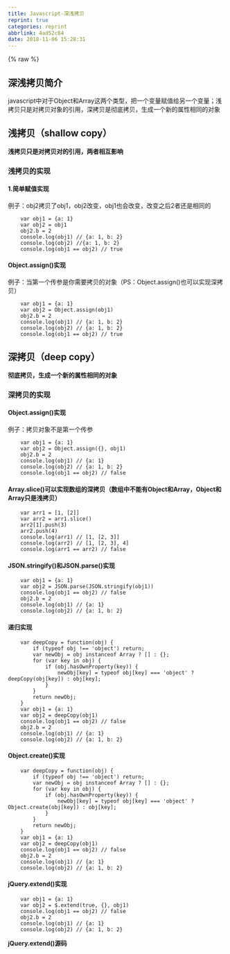 ```yaml
---
title: Javascript-深浅拷贝
reprint: true
categories: reprint
abbrlink: 4ad52c84
date: 2018-11-06 15:28:31
---
```


{% raw %}
<h2 id="articleHeader0">&#x6DF1;&#x6D45;&#x62F7;&#x8D1D;&#x7B80;&#x4ECB;</h2><p>javascript&#x4E2D;&#x5BF9;&#x4E8E;Object&#x548C;Array&#x8FD9;&#x4E24;&#x4E2A;&#x7C7B;&#x578B;&#xFF0C;&#x628A;&#x4E00;&#x4E2A;&#x53D8;&#x91CF;&#x8D4B;&#x503C;&#x7ED9;&#x53E6;&#x4E00;&#x4E2A;&#x53D8;&#x91CF;&#xFF1B;&#x6D45;&#x62F7;&#x8D1D;&#x53EA;&#x662F;&#x5BF9;&#x62F7;&#x8D1D;&#x5BF9;&#x8C61;&#x7684;&#x5F15;&#x7528;&#xFF0C;&#x6DF1;&#x62F7;&#x8D1D;&#x662F;&#x5F7B;&#x5E95;&#x62F7;&#x8D1D;&#xFF0C;&#x751F;&#x6210;&#x4E00;&#x4E2A;&#x65B0;&#x7684;&#x5C5E;&#x6027;&#x76F8;&#x540C;&#x7684;&#x5BF9;&#x8C61;</p><h2 id="articleHeader1">&#x6D45;&#x62F7;&#x8D1D;&#xFF08;shallow copy&#xFF09;</h2><p><strong>&#x6D45;&#x62F7;&#x8D1D;&#x53EA;&#x662F;&#x5BF9;&#x62F7;&#x8D1D;&#x5BF9;&#x7684;&#x5F15;&#x7528;&#xFF0C;&#x4E24;&#x8005;&#x76F8;&#x4E92;&#x5F71;&#x54CD;</strong></p><h3 id="articleHeader2">&#x6D45;&#x62F7;&#x8D1D;&#x7684;&#x5B9E;&#x73B0;</h3><h4>1.&#x7B80;&#x5355;&#x8D4B;&#x503C;&#x5B9E;&#x73B0;</h4><p>&#x4F8B;&#x5B50;&#xFF1A;obj2&#x62F7;&#x8D1D;&#x4E86;obj1&#xFF0C;obj2&#x6539;&#x53D8;&#xFF0C;obj1&#x4E5F;&#x4F1A;&#x6539;&#x53D8;&#xFF0C;&#x6539;&#x53D8;&#x4E4B;&#x540E;2&#x8005;&#x8FD8;&#x662F;&#x76F8;&#x540C;&#x7684;</p><div class="widget-codetool" style="display:none"><div class="widget-codetool--inner"><span class="selectCode code-tool" data-toggle="tooltip" data-placement="top" title="" data-original-title="&#x5168;&#x9009;"></span> <span type="button" class="copyCode code-tool" data-toggle="tooltip" data-placement="top" data-clipboard-text="    var obj1 = {a: 1}
    var obj2 = obj1
    obj2.b = 2
    console.log(obj1) // {a: 1, b: 2}
    console.log(obj2) //{a: 1, b: 2}
    console.log(obj1 == obj2) // true" title="" data-original-title="&#x590D;&#x5236;"></span> <span type="button" class="saveToNote code-tool" data-toggle="tooltip" data-placement="top" title="" data-original-title="&#x653E;&#x8FDB;&#x7B14;&#x8BB0;"></span></div></div><pre class="javascript hljs"><code class="javascript">    <span class="hljs-keyword">var</span> obj1 = {<span class="hljs-attr">a</span>: <span class="hljs-number">1</span>}
    <span class="hljs-keyword">var</span> obj2 = obj1
    obj2.b = <span class="hljs-number">2</span>
    <span class="hljs-built_in">console</span>.log(obj1) <span class="hljs-comment">// {a: 1, b: 2}</span>
    <span class="hljs-built_in">console</span>.log(obj2) <span class="hljs-comment">//{a: 1, b: 2}</span>
    <span class="hljs-built_in">console</span>.log(obj1 == obj2) <span class="hljs-comment">// true</span></code></pre><h4>Object.assign()&#x5B9E;&#x73B0;</h4><p>&#x4F8B;&#x5B50;&#xFF1A;&#x5F53;&#x7B2C;&#x4E00;&#x4E2A;&#x4F20;&#x53C2;&#x662F;&#x4F60;&#x9700;&#x8981;&#x62F7;&#x8D1D;&#x7684;&#x5BF9;&#x8C61;&#xFF08;PS&#xFF1A;Object.assign()&#x4E5F;&#x53EF;&#x4EE5;&#x5B9E;&#x73B0;&#x6DF1;&#x62F7;&#x8D1D;&#xFF09;</p><div class="widget-codetool" style="display:none"><div class="widget-codetool--inner"><span class="selectCode code-tool" data-toggle="tooltip" data-placement="top" title="" data-original-title="&#x5168;&#x9009;"></span> <span type="button" class="copyCode code-tool" data-toggle="tooltip" data-placement="top" data-clipboard-text="    var obj1 = {a: 1}
    var obj2 = Object.assign(obj1)
    obj2.b = 2
    console.log(obj1) // {a: 1, b: 2}
    console.log(obj2) // {a: 1, b: 2}
    console.log(obj1 == obj2) // true" title="" data-original-title="&#x590D;&#x5236;"></span> <span type="button" class="saveToNote code-tool" data-toggle="tooltip" data-placement="top" title="" data-original-title="&#x653E;&#x8FDB;&#x7B14;&#x8BB0;"></span></div></div><pre class="javascript hljs"><code class="javascript">    <span class="hljs-keyword">var</span> obj1 = {<span class="hljs-attr">a</span>: <span class="hljs-number">1</span>}
    <span class="hljs-keyword">var</span> obj2 = <span class="hljs-built_in">Object</span>.assign(obj1)
    obj2.b = <span class="hljs-number">2</span>
    <span class="hljs-built_in">console</span>.log(obj1) <span class="hljs-comment">// {a: 1, b: 2}</span>
    <span class="hljs-built_in">console</span>.log(obj2) <span class="hljs-comment">// {a: 1, b: 2}</span>
    <span class="hljs-built_in">console</span>.log(obj1 == obj2) <span class="hljs-comment">// true</span></code></pre><h2 id="articleHeader3">&#x6DF1;&#x62F7;&#x8D1D;&#xFF08;deep copy&#xFF09;</h2><p><strong>&#x5F7B;&#x5E95;&#x62F7;&#x8D1D;&#xFF0C;&#x751F;&#x6210;&#x4E00;&#x4E2A;&#x65B0;&#x7684;&#x5C5E;&#x6027;&#x76F8;&#x540C;&#x7684;&#x5BF9;&#x8C61;</strong></p><h3 id="articleHeader4">&#x6DF1;&#x62F7;&#x8D1D;&#x7684;&#x5B9E;&#x73B0;</h3><h4>Object.assign()&#x5B9E;&#x73B0;</h4><p>&#x4F8B;&#x5B50;&#xFF1A;&#x62F7;&#x8D1D;&#x5BF9;&#x8C61;&#x4E0D;&#x662F;&#x7B2C;&#x4E00;&#x4E2A;&#x4F20;&#x53C2;</p><div class="widget-codetool" style="display:none"><div class="widget-codetool--inner"><span class="selectCode code-tool" data-toggle="tooltip" data-placement="top" title="" data-original-title="&#x5168;&#x9009;"></span> <span type="button" class="copyCode code-tool" data-toggle="tooltip" data-placement="top" data-clipboard-text="    var obj1 = {a: 1}
    var obj2 = Object.assign({}, obj1)
    obj2.b = 2
    console.log(obj1) // {a: 1}
    console.log(obj2) // {a: 1, b: 2}
    console.log(obj1 == obj2) // false" title="" data-original-title="&#x590D;&#x5236;"></span> <span type="button" class="saveToNote code-tool" data-toggle="tooltip" data-placement="top" title="" data-original-title="&#x653E;&#x8FDB;&#x7B14;&#x8BB0;"></span></div></div><pre class="javascript hljs"><code class="javascript">    <span class="hljs-keyword">var</span> obj1 = {<span class="hljs-attr">a</span>: <span class="hljs-number">1</span>}
    <span class="hljs-keyword">var</span> obj2 = <span class="hljs-built_in">Object</span>.assign({}, obj1)
    obj2.b = <span class="hljs-number">2</span>
    <span class="hljs-built_in">console</span>.log(obj1) <span class="hljs-comment">// {a: 1}</span>
    <span class="hljs-built_in">console</span>.log(obj2) <span class="hljs-comment">// {a: 1, b: 2}</span>
    <span class="hljs-built_in">console</span>.log(obj1 == obj2) <span class="hljs-comment">// false</span></code></pre><h4>Array.slice()&#x53EF;&#x4EE5;&#x5B9E;&#x73B0;&#x6570;&#x7EC4;&#x7684;&#x6DF1;&#x62F7;&#x8D1D;&#xFF08;&#x6570;&#x7EC4;&#x4E2D;&#x4E0D;&#x80FD;&#x6709;Object&#x548C;Array&#xFF0C;Object&#x548C;Array&#x53EA;&#x662F;&#x6D45;&#x62F7;&#x8D1D;&#xFF09;</h4><div class="widget-codetool" style="display:none"><div class="widget-codetool--inner"><span class="selectCode code-tool" data-toggle="tooltip" data-placement="top" title="" data-original-title="&#x5168;&#x9009;"></span> <span type="button" class="copyCode code-tool" data-toggle="tooltip" data-placement="top" data-clipboard-text="    var arr1 = [1, [2]]
    var arr2 = arr1.slice()
    arr2[1].push(3)
    arr2.push(4)
    console.log(arr1) // [1, [2, 3]]
    console.log(arr2) // [1, [2, 3], 4]
    console.log(arr1 == arr2) // false" title="" data-original-title="&#x590D;&#x5236;"></span> <span type="button" class="saveToNote code-tool" data-toggle="tooltip" data-placement="top" title="" data-original-title="&#x653E;&#x8FDB;&#x7B14;&#x8BB0;"></span></div></div><pre class="javascript hljs"><code class="javascript">    <span class="hljs-keyword">var</span> arr1 = [<span class="hljs-number">1</span>, [<span class="hljs-number">2</span>]]
    <span class="hljs-keyword">var</span> arr2 = arr1.slice()
    arr2[<span class="hljs-number">1</span>].push(<span class="hljs-number">3</span>)
    arr2.push(<span class="hljs-number">4</span>)
    <span class="hljs-built_in">console</span>.log(arr1) <span class="hljs-comment">// [1, [2, 3]]</span>
    <span class="hljs-built_in">console</span>.log(arr2) <span class="hljs-comment">// [1, [2, 3], 4]</span>
    <span class="hljs-built_in">console</span>.log(arr1 == arr2) <span class="hljs-comment">// false</span></code></pre><h4>JSON.stringify()&#x548C;JSON.parse()&#x5B9E;&#x73B0;</h4><div class="widget-codetool" style="display:none"><div class="widget-codetool--inner"><span class="selectCode code-tool" data-toggle="tooltip" data-placement="top" title="" data-original-title="&#x5168;&#x9009;"></span> <span type="button" class="copyCode code-tool" data-toggle="tooltip" data-placement="top" data-clipboard-text="    var obj1 = {a: 1}
    var obj2 = JSON.parse(JSON.stringify(obj1))
    console.log(obj1 == obj2) // false
    obj2.b = 2
    console.log(obj1) // {a: 1}
    console.log(obj2) // {a: 1, b: 2}" title="" data-original-title="&#x590D;&#x5236;"></span> <span type="button" class="saveToNote code-tool" data-toggle="tooltip" data-placement="top" title="" data-original-title="&#x653E;&#x8FDB;&#x7B14;&#x8BB0;"></span></div></div><pre class="javascript hljs"><code class="javascript">    <span class="hljs-keyword">var</span> obj1 = {<span class="hljs-attr">a</span>: <span class="hljs-number">1</span>}
    <span class="hljs-keyword">var</span> obj2 = <span class="hljs-built_in">JSON</span>.parse(<span class="hljs-built_in">JSON</span>.stringify(obj1))
    <span class="hljs-built_in">console</span>.log(obj1 == obj2) <span class="hljs-comment">// false</span>
    obj2.b = <span class="hljs-number">2</span>
    <span class="hljs-built_in">console</span>.log(obj1) <span class="hljs-comment">// {a: 1}</span>
    <span class="hljs-built_in">console</span>.log(obj2) <span class="hljs-comment">// {a: 1, b: 2}</span></code></pre><h4>&#x9012;&#x5F52;&#x5B9E;&#x73B0;</h4><div class="widget-codetool" style="display:none"><div class="widget-codetool--inner"><span class="selectCode code-tool" data-toggle="tooltip" data-placement="top" title="" data-original-title="&#x5168;&#x9009;"></span> <span type="button" class="copyCode code-tool" data-toggle="tooltip" data-placement="top" data-clipboard-text="    var deepCopy = function(obj) {
        if (typeof obj !== &apos;object&apos;) return;
        var newObj = obj instanceof Array ? [] : {};
        for (var key in obj) {
            if (obj.hasOwnProperty(key)) {
                newObj[key] = typeof obj[key] === &apos;object&apos; ? deepCopy(obj[key]) : obj[key];
            }
        }
        return newObj;
    }
    var obj1 = {a: 1}
    var obj2 = deepCopy(obj1)
    console.log(obj1 == obj2) // false
    obj2.b = 2
    console.log(obj1) // {a: 1}
    console.log(obj2) // {a: 1, b: 2}" title="" data-original-title="&#x590D;&#x5236;"></span> <span type="button" class="saveToNote code-tool" data-toggle="tooltip" data-placement="top" title="" data-original-title="&#x653E;&#x8FDB;&#x7B14;&#x8BB0;"></span></div></div><pre class="javascript hljs"><code class="javascript">    <span class="hljs-keyword">var</span> deepCopy = <span class="hljs-function"><span class="hljs-keyword">function</span>(<span class="hljs-params">obj</span>) </span>{
        <span class="hljs-keyword">if</span> (<span class="hljs-keyword">typeof</span> obj !== <span class="hljs-string">&apos;object&apos;</span>) <span class="hljs-keyword">return</span>;
        <span class="hljs-keyword">var</span> newObj = obj <span class="hljs-keyword">instanceof</span> <span class="hljs-built_in">Array</span> ? [] : {};
        <span class="hljs-keyword">for</span> (<span class="hljs-keyword">var</span> key <span class="hljs-keyword">in</span> obj) {
            <span class="hljs-keyword">if</span> (obj.hasOwnProperty(key)) {
                newObj[key] = <span class="hljs-keyword">typeof</span> obj[key] === <span class="hljs-string">&apos;object&apos;</span> ? deepCopy(obj[key]) : obj[key];
            }
        }
        <span class="hljs-keyword">return</span> newObj;
    }
    <span class="hljs-keyword">var</span> obj1 = {<span class="hljs-attr">a</span>: <span class="hljs-number">1</span>}
    <span class="hljs-keyword">var</span> obj2 = deepCopy(obj1)
    <span class="hljs-built_in">console</span>.log(obj1 == obj2) <span class="hljs-comment">// false</span>
    obj2.b = <span class="hljs-number">2</span>
    <span class="hljs-built_in">console</span>.log(obj1) <span class="hljs-comment">// {a: 1}</span>
    <span class="hljs-built_in">console</span>.log(obj2) <span class="hljs-comment">// {a: 1, b: 2}</span></code></pre><h4>Object.create()&#x5B9E;&#x73B0;</h4><div class="widget-codetool" style="display:none"><div class="widget-codetool--inner"><span class="selectCode code-tool" data-toggle="tooltip" data-placement="top" title="" data-original-title="&#x5168;&#x9009;"></span> <span type="button" class="copyCode code-tool" data-toggle="tooltip" data-placement="top" data-clipboard-text="    var deepCopy = function(obj) {
        if (typeof obj !== &apos;object&apos;) return;
        var newObj = obj instanceof Array ? [] : {};
        for (var key in obj) {
            if (obj.hasOwnProperty(key)) {
                newObj[key] = typeof obj[key] === &apos;object&apos; ? Object.create(obj[key]) : obj[key];
            }
        }
        return newObj;
    }
    var obj1 = {a: 1}
    var obj2 = deepCopy(obj1)
    console.log(obj1 == obj2) // false
    obj2.b = 2
    console.log(obj1) // {a: 1}
    console.log(obj2) // {a: 1, b: 2}" title="" data-original-title="&#x590D;&#x5236;"></span> <span type="button" class="saveToNote code-tool" data-toggle="tooltip" data-placement="top" title="" data-original-title="&#x653E;&#x8FDB;&#x7B14;&#x8BB0;"></span></div></div><pre class="javascript hljs"><code class="javascript">    <span class="hljs-keyword">var</span> deepCopy = <span class="hljs-function"><span class="hljs-keyword">function</span>(<span class="hljs-params">obj</span>) </span>{
        <span class="hljs-keyword">if</span> (<span class="hljs-keyword">typeof</span> obj !== <span class="hljs-string">&apos;object&apos;</span>) <span class="hljs-keyword">return</span>;
        <span class="hljs-keyword">var</span> newObj = obj <span class="hljs-keyword">instanceof</span> <span class="hljs-built_in">Array</span> ? [] : {};
        <span class="hljs-keyword">for</span> (<span class="hljs-keyword">var</span> key <span class="hljs-keyword">in</span> obj) {
            <span class="hljs-keyword">if</span> (obj.hasOwnProperty(key)) {
                newObj[key] = <span class="hljs-keyword">typeof</span> obj[key] === <span class="hljs-string">&apos;object&apos;</span> ? <span class="hljs-built_in">Object</span>.create(obj[key]) : obj[key];
            }
        }
        <span class="hljs-keyword">return</span> newObj;
    }
    <span class="hljs-keyword">var</span> obj1 = {<span class="hljs-attr">a</span>: <span class="hljs-number">1</span>}
    <span class="hljs-keyword">var</span> obj2 = deepCopy(obj1)
    <span class="hljs-built_in">console</span>.log(obj1 == obj2) <span class="hljs-comment">// false</span>
    obj2.b = <span class="hljs-number">2</span>
    <span class="hljs-built_in">console</span>.log(obj1) <span class="hljs-comment">// {a: 1}</span>
    <span class="hljs-built_in">console</span>.log(obj2) <span class="hljs-comment">// {a: 1, b: 2}</span></code></pre><h4>jQuery.extend()&#x5B9E;&#x73B0;</h4><div class="widget-codetool" style="display:none"><div class="widget-codetool--inner"><span class="selectCode code-tool" data-toggle="tooltip" data-placement="top" title="" data-original-title="&#x5168;&#x9009;"></span> <span type="button" class="copyCode code-tool" data-toggle="tooltip" data-placement="top" data-clipboard-text="    var obj1 = {a: 1}
    var obj2 = $.extend(true, {}, obj1)
    console.log(obj1 == obj2) // false
    obj2.b = 2
    console.log(obj1) // {a: 1}
    console.log(obj2) // {a: 1, b: 2}" title="" data-original-title="&#x590D;&#x5236;"></span> <span type="button" class="saveToNote code-tool" data-toggle="tooltip" data-placement="top" title="" data-original-title="&#x653E;&#x8FDB;&#x7B14;&#x8BB0;"></span></div></div><pre class="javascript hljs"><code class="javascript">    <span class="hljs-keyword">var</span> obj1 = {<span class="hljs-attr">a</span>: <span class="hljs-number">1</span>}
    <span class="hljs-keyword">var</span> obj2 = $.extend(<span class="hljs-literal">true</span>, {}, obj1)
    <span class="hljs-built_in">console</span>.log(obj1 == obj2) <span class="hljs-comment">// false</span>
    obj2.b = <span class="hljs-number">2</span>
    <span class="hljs-built_in">console</span>.log(obj1) <span class="hljs-comment">// {a: 1}</span>
    <span class="hljs-built_in">console</span>.log(obj2) <span class="hljs-comment">// {a: 1, b: 2}</span></code></pre><p><strong>jQuery.extend()&#x6E90;&#x7801;</strong></p><div class="widget-codetool" style="display:none"><div class="widget-codetool--inner"><span class="selectCode code-tool" data-toggle="tooltip" data-placement="top" title="" data-original-title="&#x5168;&#x9009;"></span> <span type="button" class="copyCode code-tool" data-toggle="tooltip" data-placement="top" data-clipboard-text="    jQuery.extend = jQuery.fn.extend = function() {
        var src, copyIsArray, copy, name, options, clone,
            target = arguments[0] || {}, // &#x9ED8;&#x8BA4;&#x53D6;&#x7B2C;&#x4E00;&#x4E2A;&#x53C2;&#x6570;&#x8D4B;&#x503C;&#x7ED9;target
            i = 1,
            length = arguments.length, // &#x83B7;&#x53D6;&#x53C2;&#x6570;&#x7684;&#x4E2A;&#x6570;
            deep = false; // &#x9ED8;&#x8BA4;&#x6D45;&#x62F7;&#x8D1D;

        // Handle a deep copy situation
        if ( typeof target === &quot;boolean&quot; ) { // &#x5982;&#x679C;&#x7B2C;&#x4E00;&#x4E2A;&#x53C2;&#x6570;&#x7C7B;&#x578B;&#x4E3A;boolean&#xFF0C;&#x90A3;&#x4E48;&#x628A;&#x8BE5;&#x53C2;&#x6570;&#x8D4B;&#x503C;&#x7ED9;&#x5C40;&#x90E8;&#x53D8;&#x91CF;deep
            deep = target;  
            target = arguments[1] || {}; // &#x628A;&#x7B2C;&#x4E8C;&#x4E2A;&#x53C2;&#x6570;&#x8D4B;&#x503C;&#x7ED9;target
            // skip the boolean and the target
            i = 2;
        }

        // Handle case when target is a string or something (possible in deep copy)
        if ( typeof target !== &quot;object&quot; &amp;&amp; !jQuery.isFunction(target) ) { // target&#x4E0D;&#x662F;object&#x7C7B;&#x578B;&#x6216;&#x8005;&#x4E0D;&#x662F;function&#xFF0C;&#x5C31;&#x8D4B;&#x503C;{}
            target = {};
        }

        // extend jQuery itself if only one argument is passed
        if ( length === i ) { // &#x5982;&#x679C;&#x53EA;&#x6709;&#x4E00;&#x4E2A;&#x53C2;&#x6570;&#xFF0C;&#x8FD9;&#x65F6;&#x5019;i&#x5C31;&#x662F;1&#xFF0C;length&#x4E5F;&#x5C31;&#x662F;1&#xFF0C;&#x90A3;&#x4E48;&#x628A;target&#x8BBE;&#x7F6E;&#x4E3A;&#x8C03;&#x7528;&#x8005;&#xFF0C;&#x4E5F;&#x5C31;&#x662F;jQuery&#x5BF9;&#x8C61;&#x672C;&#x8EAB;!&#x540C;&#x65F6;&#x628A;i&#x9012;&#x51CF;&#x4E3A;0
            target = this; // this&#x5C31;&#x662F;jQuery
            --i;
        }

        for ( ; i &lt; length; i++ ) { // &#x5FAA;&#x73AF;&#x53C2;&#x6570;
            // Only deal with non-null/undefined values
            if ( (options = arguments[ i ]) != null ) {
                // Extend the base object
                for ( name in options ) {
                    src = target[ name ]; 
                    copy = options[ name ];

                    // Prevent never-ending loop
                    if ( target === copy ) { // &#x9632;&#x6B62;&#x65E0;&#x4F11;&#x6B62;&#x5FAA;&#x73AF;
                        continue;
                    }

                    // Recurse if we&apos;re merging plain objects or arrays
                    // deep&#x662F;&#x5426;&#x6DF1;&#x62F7;&#x8D1D;&#xFF0C;copy&#x662F;&#x53C2;&#x6570;&#x5C5E;&#x6027;&#x503C;
                    if ( deep &amp;&amp; copy &amp;&amp; ( jQuery.isPlainObject(copy) || (copyIsArray = jQuery.isArray(copy)) ) ) {
                        if ( copyIsArray ) { // &#x88AB;&#x62F7;&#x8D1D;&#x7684;&#x5C5E;&#x6027;&#x503C;&#x662F;&#x6570;&#x7EC4;
                            copyIsArray = false;
                            clone = src &amp;&amp; jQuery.isArray(src) ? src : [];
                        } else { // &#x4E0D;&#x662F;&#x6570;&#x7EC4;
                            clone = src &amp;&amp; jQuery.isPlainObject(src) ? src : {};
                        }

                        // Never move original objects, clone them
                        target[ name ] = jQuery.extend( deep, clone, copy );  // &#x9012;&#x5F52;~

                    // Don&apos;t bring in undefined values
                    } else if ( copy !== undefined ) {  // &#x6D45;&#x62F7;&#x8D1D;&#xFF0C;&#x4E14;&#x5C5E;&#x6027;&#x503C;&#x4E0D;&#x4E3A;undefined
                        target[ name ] = copy;
                    }
                }
            }
        }

        // Return the modified object
        return target;
    };" title="" data-original-title="&#x590D;&#x5236;"></span> <span type="button" class="saveToNote code-tool" data-toggle="tooltip" data-placement="top" title="" data-original-title="&#x653E;&#x8FDB;&#x7B14;&#x8BB0;"></span></div></div><pre class="javascript hljs"><code class="javascript">    jQuery.extend = jQuery.fn.extend = <span class="hljs-function"><span class="hljs-keyword">function</span>(<span class="hljs-params"></span>) </span>{
        <span class="hljs-keyword">var</span> src, copyIsArray, copy, name, options, clone,
            target = <span class="hljs-built_in">arguments</span>[<span class="hljs-number">0</span>] || {}, <span class="hljs-comment">// &#x9ED8;&#x8BA4;&#x53D6;&#x7B2C;&#x4E00;&#x4E2A;&#x53C2;&#x6570;&#x8D4B;&#x503C;&#x7ED9;target</span>
            i = <span class="hljs-number">1</span>,
            length = <span class="hljs-built_in">arguments</span>.length, <span class="hljs-comment">// &#x83B7;&#x53D6;&#x53C2;&#x6570;&#x7684;&#x4E2A;&#x6570;</span>
            deep = <span class="hljs-literal">false</span>; <span class="hljs-comment">// &#x9ED8;&#x8BA4;&#x6D45;&#x62F7;&#x8D1D;</span>

        <span class="hljs-comment">// Handle a deep copy situation</span>
        <span class="hljs-keyword">if</span> ( <span class="hljs-keyword">typeof</span> target === <span class="hljs-string">&quot;boolean&quot;</span> ) { <span class="hljs-comment">// &#x5982;&#x679C;&#x7B2C;&#x4E00;&#x4E2A;&#x53C2;&#x6570;&#x7C7B;&#x578B;&#x4E3A;boolean&#xFF0C;&#x90A3;&#x4E48;&#x628A;&#x8BE5;&#x53C2;&#x6570;&#x8D4B;&#x503C;&#x7ED9;&#x5C40;&#x90E8;&#x53D8;&#x91CF;deep</span>
            deep = target;  
            target = <span class="hljs-built_in">arguments</span>[<span class="hljs-number">1</span>] || {}; <span class="hljs-comment">// &#x628A;&#x7B2C;&#x4E8C;&#x4E2A;&#x53C2;&#x6570;&#x8D4B;&#x503C;&#x7ED9;target</span>
            <span class="hljs-comment">// skip the boolean and the target</span>
            i = <span class="hljs-number">2</span>;
        }

        <span class="hljs-comment">// Handle case when target is a string or something (possible in deep copy)</span>
        <span class="hljs-keyword">if</span> ( <span class="hljs-keyword">typeof</span> target !== <span class="hljs-string">&quot;object&quot;</span> &amp;&amp; !jQuery.isFunction(target) ) { <span class="hljs-comment">// target&#x4E0D;&#x662F;object&#x7C7B;&#x578B;&#x6216;&#x8005;&#x4E0D;&#x662F;function&#xFF0C;&#x5C31;&#x8D4B;&#x503C;{}</span>
            target = {};
        }

        <span class="hljs-comment">// extend jQuery itself if only one argument is passed</span>
        <span class="hljs-keyword">if</span> ( length === i ) { <span class="hljs-comment">// &#x5982;&#x679C;&#x53EA;&#x6709;&#x4E00;&#x4E2A;&#x53C2;&#x6570;&#xFF0C;&#x8FD9;&#x65F6;&#x5019;i&#x5C31;&#x662F;1&#xFF0C;length&#x4E5F;&#x5C31;&#x662F;1&#xFF0C;&#x90A3;&#x4E48;&#x628A;target&#x8BBE;&#x7F6E;&#x4E3A;&#x8C03;&#x7528;&#x8005;&#xFF0C;&#x4E5F;&#x5C31;&#x662F;jQuery&#x5BF9;&#x8C61;&#x672C;&#x8EAB;!&#x540C;&#x65F6;&#x628A;i&#x9012;&#x51CF;&#x4E3A;0</span>
            target = <span class="hljs-keyword">this</span>; <span class="hljs-comment">// this&#x5C31;&#x662F;jQuery</span>
            --i;
        }

        <span class="hljs-keyword">for</span> ( ; i &lt; length; i++ ) { <span class="hljs-comment">// &#x5FAA;&#x73AF;&#x53C2;&#x6570;</span>
            <span class="hljs-comment">// Only deal with non-null/undefined values</span>
            <span class="hljs-keyword">if</span> ( (options = <span class="hljs-built_in">arguments</span>[ i ]) != <span class="hljs-literal">null</span> ) {
                <span class="hljs-comment">// Extend the base object</span>
                <span class="hljs-keyword">for</span> ( name <span class="hljs-keyword">in</span> options ) {
                    src = target[ name ]; 
                    copy = options[ name ];

                    <span class="hljs-comment">// Prevent never-ending loop</span>
                    <span class="hljs-keyword">if</span> ( target === copy ) { <span class="hljs-comment">// &#x9632;&#x6B62;&#x65E0;&#x4F11;&#x6B62;&#x5FAA;&#x73AF;</span>
                        <span class="hljs-keyword">continue</span>;
                    }

                    <span class="hljs-comment">// Recurse if we&apos;re merging plain objects or arrays</span>
                    <span class="hljs-comment">// deep&#x662F;&#x5426;&#x6DF1;&#x62F7;&#x8D1D;&#xFF0C;copy&#x662F;&#x53C2;&#x6570;&#x5C5E;&#x6027;&#x503C;</span>
                    <span class="hljs-keyword">if</span> ( deep &amp;&amp; copy &amp;&amp; ( jQuery.isPlainObject(copy) || (copyIsArray = jQuery.isArray(copy)) ) ) {
                        <span class="hljs-keyword">if</span> ( copyIsArray ) { <span class="hljs-comment">// &#x88AB;&#x62F7;&#x8D1D;&#x7684;&#x5C5E;&#x6027;&#x503C;&#x662F;&#x6570;&#x7EC4;</span>
                            copyIsArray = <span class="hljs-literal">false</span>;
                            clone = src &amp;&amp; jQuery.isArray(src) ? src : [];
                        } <span class="hljs-keyword">else</span> { <span class="hljs-comment">// &#x4E0D;&#x662F;&#x6570;&#x7EC4;</span>
                            clone = src &amp;&amp; jQuery.isPlainObject(src) ? src : {};
                        }

                        <span class="hljs-comment">// Never move original objects, clone them</span>
                        target[ name ] = jQuery.extend( deep, clone, copy );  <span class="hljs-comment">// &#x9012;&#x5F52;~</span>

                    <span class="hljs-comment">// Don&apos;t bring in undefined values</span>
                    } <span class="hljs-keyword">else</span> <span class="hljs-keyword">if</span> ( copy !== <span class="hljs-literal">undefined</span> ) {  <span class="hljs-comment">// &#x6D45;&#x62F7;&#x8D1D;&#xFF0C;&#x4E14;&#x5C5E;&#x6027;&#x503C;&#x4E0D;&#x4E3A;undefined</span>
                        target[ name ] = copy;
                    }
                }
            }
        }

        <span class="hljs-comment">// Return the modified object</span>
        <span class="hljs-keyword">return</span> target;
    };</code></pre><h4>&#x66F4;&#x591A;&#x65B9;&#x6CD5;...&#x656C;&#x8BF7;&#x671F;&#x5F85;</h4>
{% endraw %}

# 版权声明
本文资源来源互联网，仅供学习研究使用，版权归该资源的合法拥有者所有，
本文仅用于学习、研究和交流目的。转载请注明出处、完整链接以及原作者。
原作者若认为本站侵犯了您的版权，请联系我们，我们会立即删除！

## 原文标题
Javascript-深浅拷贝

## 原文链接
[https://segmentfault.com/a/1190000016548776](https://segmentfault.com/a/1190000016548776)

